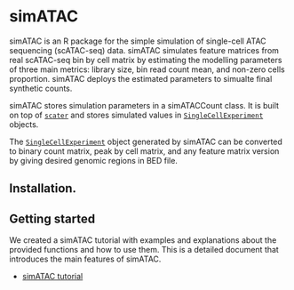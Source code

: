 # simATAC

simATAC is an R package for the simple simulation of single-cell ATAC sequencing 
(scATAC-seq) data. simATAC simulates feature matrices from real scATAC-seq bin by cell 
matrix by estimating the modelling parameters of three main metrics: library size, 
bin read count mean, and non-zero cells proportion. simATAC deploys the estimated 
parameters to simualte final synthetic counts. 

simATAC stores simulation parameters in a simATACCount class. It is built on top of 
[`scater`][scater] and stores simulated values in [`SingleCellExperiment`][SCE] objects. 

The [`SingleCellExperiment`][SCE] object generated by simATAC can be converted to 
binary count matrix, peak by cell matrix, and any feature matrix version by giving 
desired genomic regions in BED file.

## Installation.


## Getting started


We created a simATAC tutorial with examples and explanations about the provided functions and how to use them. This is a detailed document that introduces the main features of simATAC.
* [simATAC tutorial](https://github.com/bowang-lab/simATAC/blob/master/docs/tutorial.md)




[scater]: https://github.com/davismcc/scater
[SCE]: https://github.com/drisso/SingleCellExperiment
[contrib]: https://github.com/Bioconductor/Contributions/issues/209
[bioc]: https://bioconductor.org/packages/devel/bioc/html/splatter.html
[vignette]: https://bioconductor.org/packages/devel/bioc/vignettes/splatter/inst/doc/splatter.html
[paper]: http://dx.doi.org/10.1186/s13059-017-1305-0
